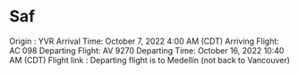 # Saf

Origin : YVR
Arrival Time: October 7, 2022 4:00 AM (CDT)
Arriving Flight: AC 098
Departing Flight: AV 9270
Departing Time: October 16, 2022 10:40 AM (CDT)
Flight link : Departing flight is to Medellin (not back to Vancouver)